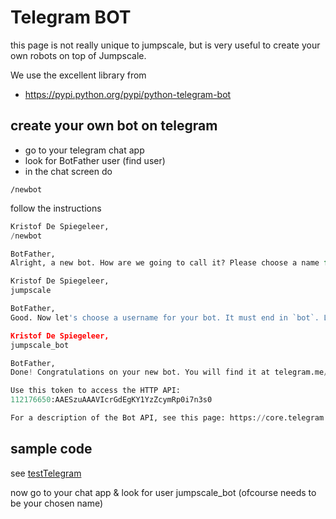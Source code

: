 # Telegram BOT

this page is not really unique to jumpscale, but is very useful to create your own robots on top of Jumpscale.

We use the excellent library from

- <https://pypi.python.org/pypi/python-telegram-bot>

## create your own bot on telegram

- go to your telegram chat app
- look for BotFather user (find user)
- in the chat screen do

```
/newbot
```

follow the instructions

```python
Kristof De Spiegeleer,
/newbot

BotFather,
Alright, a new bot. How are we going to call it? Please choose a name for your bot.

Kristof De Spiegeleer,
jumpscale

BotFather,
Good. Now let's choose a username for your bot. It must end in `bot`. Like this, for example: TetrisBot or tetris_bot.

Kristof De Spiegeleer,
jumpscale_bot

BotFather,
Done! Congratulations on your new bot. You will find it at telegram.me/jumpscale_bot. You can now add a description, about section and profile picture for your bot, see /help for a list of commands.

Use this token to access the HTTP API:
112176650:AAESzuAAAVIcrGdEgKY1YzZcymRp0i7n3s0

For a description of the Bot API, see this page: https://core.telegram.org/bots/api
```

## sample code

see [testTelegram](testTelegram.py)

now go to your chat app & look for user jumpscale_bot (ofcourse needs to be your chosen name)
